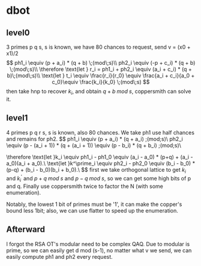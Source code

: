# dbot

## level0
3 primes p q s, s is known, we have 80 chances to request, send v = (x0 + x1)/2
$$
ph1_i \equiv (p + a_i) * (q + b) \;(mod\;s)\\
ph2_i \equiv (-p + c_i) * (q + b) \;(mod\;s)\\
\therefore \text{let } r_i = ph1_i + ph2_i \equiv (a_i + c_i) * (q + b)\;(mod\;s)\\
\text{let } t_i \equiv \frac{r_i}{r_0} \equiv \frac{a_i + c_i}{a_0 + c_0}\equiv \frac{k_i}{k_0} \;(mod\;s)
$$
then take hnp to recover $k_i$, and obtain $q+b \;mod\;s$, coppersmith can solve it.


## level1
4 primes p q r s, s is known, also 80 chances. We take ph1 use half chances and remains for ph2.
$$
ph1_i \equiv (p + a_i) * (q + a_i) \;(mod\;s)\\
ph2_i \equiv (p - (a_i + 1)) * (q + (a_i + 1)) \equiv (p - b_i) * (q + b_i) \;(mod\;s)\\

\therefore \text{let }k_i \equiv ph1_i - ph1_0 \equiv (a_i - a_0) * (p+q) + (a_i - a_0)(a_i + a_0).\\
\text{let }k^\prime_i \equiv ph2_i - ph2_0 \equiv (b_i - b_0) * (p-q) + (b_i - b_0)(b_i + b_0).\\
$$
first we take orthogonal lattice to get $k_i$ and $k^\prime_i$ and $p + q\;mod \;s$ and $p - q \; mod \;s$, so we can get some high bits of p and q. Finally use coppersmith twice to factor the N (with some enumeration).

Notably, the lowest 1 bit of primes must be '1', it can make the copper's bound less 1bit; also, we can use flatter to speed up the enumeration.


## Afterward
I forgot the RSA OT's modular need to be complex QAQ. Due to modular is prime, so we can easily get d mod (s-1), no matter what v we send, we can easily compute ph1 and ph2 every request.